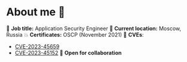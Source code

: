 # About me 👋

🔎 **Job title:** Application Security Engineer
🌇 **Current location:** Moscow, Russia
💥 **Certificates:** OSCP (November 2021)
💢 **CVEs**:
- [CVE-2023-45659](https://github.com/engelsystem/engelsystem/security/advisories/GHSA-f6mm-3v2h-jm6x)
- [CVE-2023-45152](https://github.com/engelsystem/engelsystem/security/advisories/GHSA-jj9g-75wf-6ppf)
🍪 **Open for collaboration**
